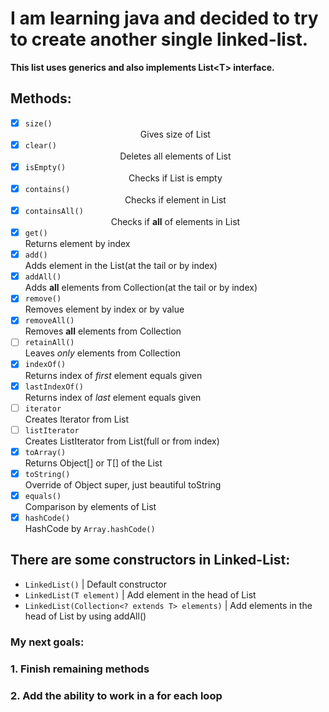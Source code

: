 # I am learning java and decided to try to create another single linked-list.
**This list uses generics and also implements List\<T> interface.**
## Methods:

- [x] `size()`         <div style='text-align: center;'> Gives size of List </div>
- [x] `clear()`        <div style='text-align: center;'> Deletes all elements of List </div>
- [x] `isEmpty()`      <div style='text-align: center;'> Checks if List is empty </div>
- [x] `contains()`     <div style='text-align: center;'> Checks if element in List </div>
- [x] `containsAll()`  <div style='text-align: center;'> Checks if **all** of elements in List </div>
- [x] `get()`          <div align='text-align: center;'> Returns element by index </div>
- [x] `add()`          <div align='text-align: center;'> Adds element in the List(at the tail or by index) </div>
- [x] `addAll()`       <div align='text-align: center;'> Adds **all** elements from Collection(at the tail or by index) </div>
- [x] `remove()`       <div align='text-align: center;'> Removes element by index or by value </div>
- [x] `removeAll()`    <div align='text-align: center;'> Removes **all** elements from Collection </div>
- [ ] `retainAll()`    <div align='text-align: center;'> Leaves *only* elements from Collection </div>
- [x] `indexOf()`      <div align='text-align: center;'> Returns index of *first* element equals given </div>
- [x] `lastIndexOf()`  <div align='text-align: center;'> Returns index of *last* element equals given </div>
- [ ] `iterator`       <div align='text-align: center;'> Creates Iterator from List </div>
- [ ] `listIterator`   <div align='text-align: center;'> Creates ListIterator from List(full or from index) </div>
- [x] `toArray()`      <div align='text-align: center;'> Returns Object[] or T[] of the List </div>
- [x] `toString()`     <div align='text-align: center;'> Override of Object super, just beautiful toString </div>
- [x] `equals()`       <div align='text-align: center;'> Comparison by elements of List </div>
- [x] `hashCode()`     <div align='text-align: center;'> HashCode by `Array.hashCode()` </div>

## There are some constructors in Linked-List:
* `LinkedList()` | Default constructor
* `LinkedList(T element)` | Add element in the head of List
* `LinkedList(Collection<? extends T> elements)` | Add elements in the head of List by using addAll()

### My next goals:
### 1. Finish remaining methods
### 2. Add the ability to work in a for each loop
